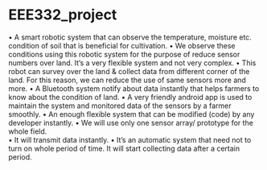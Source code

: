 # EEE332_project

• A smart robotic system that can observe the temperature, moisture etc. condition of soil that is beneficial for cultivation. 
• We observe these conditions using this robotic system for the purpose of reduce sensor numbers over land. It’s a very flexible system and not very complex. 
• This robot can survey over the land & collect data from different corner of the land. For this reason, we can reduce the use of same sensors more and more. 
• A Bluetooth system notify about data instantly that helps farmers to know about the condition of land. 
• A very friendly android app is used to maintain the system and monitored data of the sensors by a farmer smoothly. 
• An enough flexible system that can be modified (code) by any developer instantly. 
• We will use only one sensor array/ prototype for the whole field.  
• It will transmit data instantly. 
• It’s an automatic system that need not to turn on whole period of time. It will start collecting data after a certain period.
